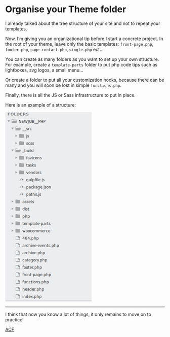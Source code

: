 # Organise your Theme folder

I already talked about the tree structure of your site and not to repeat your templates.

Now, I’m giving you an organizational tip before I start a concrete project.
In the root of your theme, leave only the basic templates: `front-page.php`, `footer.php`, `page-contact.php`, `single.php` ect...

You can create as many folders as you want to set up your own structure.
For example, create a `template-parts` folder to put php code tips such as lightboxes, svg logos, a small menu...

Or create a folder to put all your customization hooks, because there can be many and you will soon be lost in simple `functions.php`.

Finally, there is all the JS or Sass infrastructure to put in place.

Here is an example of a structure:


![structure our theme](../images/newjob.png)

----

I think that now you know a lot of things, it only remains to move on to practice!

[ACF](../ACF/)
